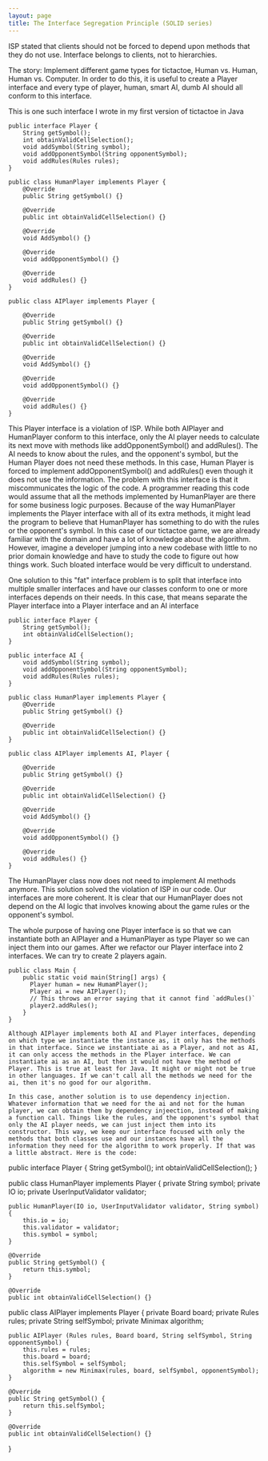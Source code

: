 ```yaml
---
layout: page
title: The Interface Segregation Principle (SOLID series)
---
```

ISP stated that clients should not be forced to depend upon methods that they do not use. Interface belongs to clients, not to hierarchies.

The story: Implement different game types for tictactoe, Human vs. Human, Human vs. Computer. 
In order to do this, it is useful to create a Player interface and every type of player, human, smart AI, dumb AI should all conform to this interface.

This is one such interface I wrote in my first version of tictactoe in Java

```
public interface Player {
    String getSymbol();
    int obtainValidCellSelection();
    void addSymbol(String symbol);
    void addOpponentSymbol(String opponentSymbol);
    void addRules(Rules rules);
}

public class HumanPlayer implements Player {
	@Override
	public String getSymbol() {}

	@Override
	public int obtainValidCellSelection() {}	

	@Override
	void AddSymbol() {}

	@Override
	void addOpponentSymbol() {}

	@Override
	void addRules() {}
}

public class AIPlayer implements Player {

	@Override
	public String getSymbol() {}

	@Override
	public int obtainValidCellSelection() {}	

	@Override
	void AddSymbol() {}

	@Override
	void addOpponentSymbol() {}

	@Override
	void addRules() {}
}
```

This Player interface is a violation of ISP. While both AIPlayer and HumanPlayer conform to this interface, only the AI player needs to calculate its next move with methods like addOpponentSymbol() and addRules(). The AI needs to know about the rules, and the opponent's symbol, but the Human Player does not need these methods. In this case, Human Player is forced to implement addOpponentSymbol() and addRules() even though it does not use the information. The problem with this interface is that it miscommunicates the logic of the code. A programmer reading this code would assume that all the methods implemented by HumanPlayer are there for some business logic purposes. Because of the way HumanPlayer implements the Player interface with all of its extra methods, it might lead the program to believe that HumanPlayer has something to do with the rules or the opponent's symbol. In this case of our tictactoe game, we are already familiar with the domain and have a lot of knowledge about the algorithm. However, imagine a developer jumping into a new codebase with little to no prior domain knowledge and have to study the code to figure out how things work. Such bloated interface would be very difficult to understand.  

One solution to this "fat" interface problem is to split that interface into multiple smaller interfaces and have our classes conform to one or more interfaces depends on their needs. In this case, that means separate the Player interface into a Player interface and an AI interface

```
public interface Player {
    String getSymbol();
    int obtainValidCellSelection();
}

public interface AI {
    void addSymbol(String symbol);
    void addOpponentSymbol(String opponentSymbol);
    void addRules(Rules rules);
}

public class HumanPlayer implements Player {
	@Override
	public String getSymbol() {}

	@Override
	public int obtainValidCellSelection() {}	
}

public class AIPlayer implements AI, Player {

	@Override
	public String getSymbol() {}

	@Override
	public int obtainValidCellSelection() {}	

	@Override
	void AddSymbol() {}

	@Override
	void addOpponentSymbol() {}

	@Override
	void addRules() {}
}
```

The HumanPlayer class now does not need to implement AI methods anymore. This solution solved the violation of ISP in our code. Our interfaces are more coherent. It is clear that our HumanPlayer does not depend on the AI logic that involves knowing about the game rules or the opponent's symbol.

The whole purpose of having one Player interface is so that we can instantiate both an AIPlayer and a HumanPlayer as type Player so we can inject them into our games. After we refactor our Player interface into 2 interfaces. We can try to create 2 players again. 

```
public class Main {
	public static void main(String[] args) {
	  Player human = new HumamPlayer();
	  Player ai = new AIPlayer();
	  // This throws an error saying that it cannot find `addRules()`
	  player2.addRules();
	}
}

Although AIPlayer implements both AI and Player interfaces, depending on which type we instantiate the instance as, it only has the methods in that interface. Since we instantiate ai as a Player, and not as AI, it can only access the methods in the Player interface. We can instantiate ai as an AI, but then it would not have the method of Player. This is true at least for Java. It might or might not be true in other languages. If we can't call all the methods we need for the ai, then it's no good for our algorithm.

In this case, another solution is to use dependency injection. Whatever information that we need for the ai and not for the human player, we can obtain them by dependency injeection, instead of making a function call. Things like the rules, and the opponent's symbol that only the AI player needs, we can just inject them into its constructor. This way, we keep our interface focused with only the methods that both classes use and our instances have all the information they need for the algorithm to work properly. If that was a little abstract. Here is the code:

```
public interface Player {
    String getSymbol();
    int obtainValidCellSelection();
} 


public class HumanPlayer implements Player {
    private String symbol;
    private IO io;
    private UserInputValidator validator;

    public HumanPlayer(IO io, UserInputValidator validator, String symbol) {
        this.io = io;
        this.validator = validator;
        this.symbol = symbol;
    }

    @Override
    public String getSymbol() {
        return this.symbol;
    }

    @Override
    public int obtainValidCellSelection() {}

public class AIPlayer implements Player {
    private Board board;
    private Rules rules;
    private String selfSymbol;
    private Minimax algorithm;

    public AIPlayer (Rules rules, Board board, String selfSymbol, String opponentSymbol) {
        this.rules = rules;
        this.board = board;
        this.selfSymbol = selfSymbol;
        algorithm = new Minimax(rules, board, selfSymbol, opponentSymbol);
    }

    @Override
    public String getSymbol() {
        return this.selfSymbol;
    }

    @Override
    public int obtainValidCellSelection() {}
}
```

